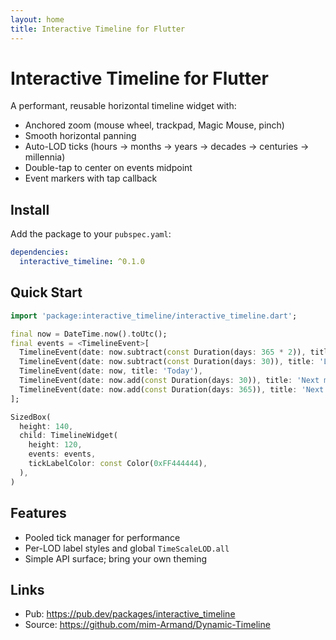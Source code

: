 ```yaml
---
layout: home
title: Interactive Timeline for Flutter
---
```


# Interactive Timeline for Flutter

A performant, reusable horizontal timeline widget with:

- Anchored zoom (mouse wheel, trackpad, Magic Mouse, pinch)
- Smooth horizontal panning
- Auto-LOD ticks (hours → months → years → decades → centuries → millennia)
- Double-tap to center on events midpoint
- Event markers with tap callback

## Install

Add the package to your `pubspec.yaml`:

```yaml
dependencies:
  interactive_timeline: ^0.1.0
```

## Quick Start

```dart
import 'package:interactive_timeline/interactive_timeline.dart';

final now = DateTime.now().toUtc();
final events = <TimelineEvent>[
  TimelineEvent(date: now.subtract(const Duration(days: 365 * 2)), title: 'Two years ago'),
  TimelineEvent(date: now.subtract(const Duration(days: 30)), title: 'Last month'),
  TimelineEvent(date: now, title: 'Today'),
  TimelineEvent(date: now.add(const Duration(days: 30)), title: 'Next month'),
  TimelineEvent(date: now.add(const Duration(days: 365)), title: 'Next year'),
];

SizedBox(
  height: 140,
  child: TimelineWidget(
    height: 120,
    events: events,
    tickLabelColor: const Color(0xFF444444),
  ),
)
```

## Features

- Pooled tick manager for performance
- Per-LOD label styles and global `TimeScaleLOD.all`
- Simple API surface; bring your own theming

## Links

- Pub: https://pub.dev/packages/interactive_timeline
- Source: https://github.com/mim-Armand/Dynamic-Timeline

